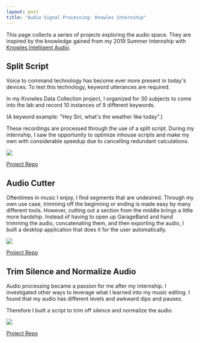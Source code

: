 ```yaml
---
layout: post
title: "Audio Signal Processing: Knowles Internship"
---
```


This page collects a series of projects exploring the audio space. They are inspired by the knowledge gained from my 2019 Summer Internship with [Knowles Intelligent Audio](https://www.knowles.com/).


## Split Script

Voice to command technology has become ever more present in today's devices. To test this technology, keyword utterances are required.

In my Knowles Data Collection project, I organized for 30 subjects to come into the lab and record 10 instances of 9 different keywords.

(A keyword example: "Hey Siri, what's the weather like today".)

These recordings are processed through the use of a split script. During my internship, I saw the opportunity to optimize inhouse scripts and make my own with considerable speedup due to cancelling redundant calculations.

<img src="{{ site.url }}/assets/Files/AudioSignal/SplitScript.jpg"/>

[Project Repo](https://github.com/athom031/Intern-Audio-Scripts/tree/master/SplitScript)

## Audio Cutter

Oftentimes in music I enjoy, I find segments that are undesired. Through my own use case, trimming off the beginning or ending is made easy by many different tools. However, cutting out a section from the middle brings a little more hardship. Instead of having to open up GarageBand and hand trimming the audio, concatenating them, and then exporting the audio, I built a desktop application that does it for the user automatically.

<img src="{{ site.url }}/assets/Files/AudioSignal/AudioCutter.png"/>

[Project Repo](https://github.com/athom031/Intern-Audio-Scripts/tree/master/AudioCutter)

## Trim Silence and Normalize Audio

Audio processing became a passion for me after my internship. I investigated other ways to leverage what I learned into my music editing. I found that my audio has different levels and awkward dips and pauses.

Therefore I built a script to trim off silence and normalize the audio.

<img src="{{ site.url }}/assets/Files/AudioSignal/TrimSilence.png"/>

[Project Repo](https://github.com/athom031/Intern-Audio-Scripts/tree/master/TrimSilence)
